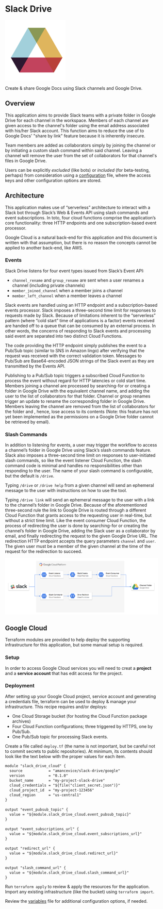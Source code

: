 # Slack Drive

<img src="https://github.com/amancevice/slack-drive/raw/master/docs/images/slack-drive-1200x1200.png" width=200 height=200></img>

Create & share Google Docs using Slack channels and Google Drive.

## Overview

This application aims to provide Slack teams with a private folder in Google Drive for each channel in the workspace. Members of each channel are given access to the channel's folder using the email address associated with his/her Slack account. This function aims to reduce the use of to Google Docs' "share by link" feature because it is inherently insecure.

Team members are added as collaborators simply by joining the channel or by initiating a custom slash command within said channel. Leaving a channel will remove the user from the set of collaborators for that channel's files in Google Drive.

Users can be explicitly _excluded_ (like bots) or _included_ (for beta-testing, perhaps) from consideration using a [configuration](./config.example.json) file, where the access keys and other configuration options are stored.

## Architecture

This application makes use of “serverless” architecture to interact with a Slack bot through Slack’s Web & Events API using slash commands and event subscriptions. In toto, four cloud functions comprise the application’s core functionality: three HTTP endpoints and one subscription-based event processor.

Google Cloud is a natural back-end for this application and this document is written with that assumption, but there is no reason the concepts cannot be applied to another back-end, like AWS.

### Events

Slack Drive listens for four event types issued from Slack’s Event API:
* `channel_rename` and `group_rename` are sent when a user renames a channel (including private channels)
* `member_joined_channel` when a member joins a channel
* `member_left_channel` when a member leaves a channel

Slack events are handled using an HTTP endpoint and a subscription-based events processor. Slack imposes a three-second time limit for responses to requests made by Slack. Because of limitations inherent to the “serverless” pattern (where “cold start” time of applications is a factor) events received are handed off to a queue that can be consumed by an external process. In other words, the concerns of responding to Slack events and processing said event are separated into two distinct Cloud Functions.

The code providing the HTTP endpoint simply publishes the event to a Pub/Sub topic (similar to SNS in Amazon lingo) after verifying that the request was received with the correct validation token. Messages to Pub/Sub are Base64-encoded JSON strings of the Slack event as they are transmitted by the Events API.

Publishing to a Pub/Sub topic triggers a subscribed Cloud Function to process the event without regard for HTTP latencies or cold start time. Members joining a channel are processed by searching-for or creating a folder in Google Drive with the equivalent channel name, and adding the user to the list of collaborators for that folder. Channel or group renames trigger an update to rename the corresponding folder in Google Drive. Members leaving the channel are removed from the list of collaborators for the folder and , hence, lose access to its contents (Note: this feature has not yet been implemented as the permissions on a Google Drive folder cannot be retrieved by email).

### Slash Commands

In addition to listening for events, a user may trigger the workflow to access a channel’s folder in Google Drive using Slack’s slash commands feature. Slack also imposes a three-second time limit on responses to user-initiated slash commands, so like the event listener Cloud Function, the slash command code is minimal and handles no responsibilities other than responding to the user. The name of your slash command is configurable, but the default is `/drive`.

Typing `/drive` or `/drive help` from a given channel will send an ephemeral message to the user with instructions on how to use the tool.

Typing `/drive link` will send an ephemeral message to the user with a link to the channel’s folder in Google Drive. Because of the aforementioned three-second rule the link to Google Drive is routed through a different Cloud Function that grants access to the requesting user in real-time, but without a strict time limit. Like the event consumer Cloud Function, the process of redirecting the user is done by searching-for or creating the channel’s folder in Google Drive, adding the Slack user as a collaborator by email, and finally redirecting the request to the given Google Drive URL. The redirection HTTP endpoint accepts the query parameters `channel` and `user`. The given user must be a member of the given channel at the time of the request for the redirection to succeed.

<img src="https://github.com/amancevice/slack-drive/raw/master/docs/images/arch.png"></img>

## Google Cloud
Terraform modules are provided to help deploy the supporting infrastructure for this application, but some manual setup is required.

### Setup

In order to access Google Cloud services you will need to creat a **project** and a **service account** that has edit access for the project.

### Deployment

After setting up your Google Cloud project, service account and generating a credentials file, terraform can be used to deploy & manage your infrastructure. This recipe requires and/or deploys:

* One Cloud Storage bucket (for hosting the Cloud Function package archives)
* Four Cloud Function configurations; three triggered by HTTPS, one by Pub/Sub.
* One Pub/Sub topic for processing Slack events.

Create a file called `deploy.tf` (the name is not important, but be careful not to commit secrets to public repositories). At minimum, its contents should look like the text below with the proper values for each item.

```
module "slack_drive_cloud" {
  source            = "amancevice/slack-drive/google"
  version           = "0.1.0"
  bucket_name       = "my-project-slack-drive"
  cloud_credentials = "${file("client_secret.json")}"
  cloud_project_id  = "my-project-123456"
  cloud_region      = "us-central1"
}

output "event_pubsub_topic" {
  value = "${module.slack_drive_cloud.event_pubsub_topic}"
}

output "event_subscriptions_url" {
  value = "${module.slack_drive_cloud.event_subscriptions_url}"
}

output "redirect_url" {
  value = "${module.slack_drive_cloud.redirect_url}"
}

output "slash_command_url" {
  value = "${module.slack_drive_cloud.slash_command_url}"
}
```

Run `terraform apply` to review & apply the resources for the application. Import any existing infrastructure (like the bucket) using `terraform import`.

Review the [variables](./terraform/cloud/variables.tf) file for additional configuration options, if needed.
